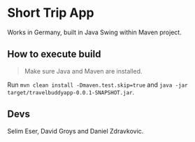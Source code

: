 # Short Trip App

Works in Germany, built in Java Swing within Maven project.

## How to execute build

> Make sure Java and Maven are installed.

Run `mvn clean install -Dmaven.test.skip=true` and `java -jar target/travelbuddyapp-0.0.1-SNAPSHOT.jar`.

## Devs

Selim Eser, David Groys and Daniel Zdravkovic.
